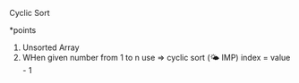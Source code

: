Cyclic Sort

*points
1. Unsorted Array
2. WHen given number from 1 to n use => cyclic sort  (🌤️ IMP)
    index = value - 1
    

